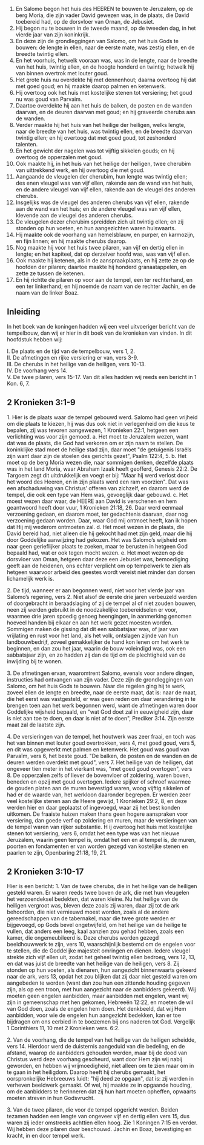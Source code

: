 1. En Salomo begon het huis des HEEREN te bouwen te Jeruzalem, op de berg Moria, die zijn vader David gewezen was, in de plaats, die David toebereid had, op de dorsvloer van Ornan, de Jebusiet. 
2. Hij begon nu te bouwen in de tweede maand, op de tweeden dag, in het vierde jaar van zijn koninkrijk. 
3. En deze zijn de grondleggingen van Salomo, om het huis Gods te bouwen: de lengte in ellen, naar de eerste mate, was zestig ellen, en de breedte twintig ellen. 
4. En het voorhuis, hetwelk vooraan was, was in de lengte, naar de breedte van het huis, twintig ellen, en de hoogte honderd en twintig; hetwelk hij van binnen overtrok met louter goud. 
5. Het grote huis nu overdekte hij met dennenhout; daarna overtoog hij dat met goed goud; en hij maakte daarop palmen en ketenwerk. 
6. Hij overtoog ook het huis met kostelijke stenen tot versiering; het goud nu was goud van Parvaim. 
7. Daartoe overdekte hij aan het huis de balken, de posten en de wanden daarvan, en de deuren daarvan met goud; en hij graveerde cherubs aan de wanden. 
8. Verder maakte hij het huis van het heilige der heiligen, welks lengte, naar de breedte van het huis, was twintig ellen, en de breedte daarvan twintig ellen; en hij overtoog dat met goed goud, tot zeshonderd talenten. 
9. En het gewicht der nagelen was tot vijftig sikkelen gouds; en hij overtoog de opperzalen met goud. 
10. Ook maakte hij, in het huis van het heilige der heiligen, twee cherubim van uittrekkend werk, en hij overtoog die met goud. 
11. Aangaande de vleugelen der cherubim, hun lengte was twintig ellen; des enen vleugel was van vijf ellen, rakende aan de wand van het huis, en de andere vleugel van vijf ellen, rakende aan de vleugel des anderen cherubs. 
12. Insgelijks was de vleugel des anderen cherubs van vijf ellen, rakende aan de wand van het huis; en de andere vleugel was van vijf ellen, klevende aan de vleugel des anderen cherubs. 
13. De vleugelen dezer cherubim spreidden zich uit twintig ellen; en zij stonden op hun voeten, en hun aangezichten waren huiswaarts. 
14. Hij maakte ook de voorhang van hemelsblauw, en purper, en karmozijn, en fijn linnen; en hij maakte cherubs daarop. 
15. Nog maakte hij voor het huis twee pilaren, van vijf en dertig ellen in lengte; en het kapiteel, dat op derzelver hoofd was, was van vijf ellen. 
16. Ook maakte hij ketenen, als in de aanspraakplaats, en hij zette ze op de hoofden der pilaren; daartoe maakte hij honderd granaatappelen, en zette ze tussen de ketenen. 
17. En hij richtte de pilaren op voor aan de tempel, een ter rechterhand, en een ter linkerhand; en hij noemde de naam van de rechter Jachin, en de naam van de linker Boaz. 

## Inleiding

In het boek van de koningen hadden wij een veel uitvoeriger bericht van de tempelbouw, dan wij er hier in dit boek van de kronieken van vinden. In dit hoofdstuk hebben wij: 

I. De plaats en de tijd van de tempelbouw, vers 1, 2.  
II. De afmetingen en rijke versiering er van, vers 3-9.  
III. De cherubs in het heilige van de heiligen, vers 10-13.  
IV. De voorhang vers 14.  
V. De twee pilaren, vers 15-17. Van dit alles hadden wij reeds een bericht in 1 Kon. 6, 7.  

## 2 Kronieken 3:1-9 

1\. Hier is de plaats waar de tempel gebouwd werd. Salomo had geen vrijheid om die plaats te kiezen, hij was dus ook niet in verlegenheid om die keus te bepalen, zij was tevoren aangewezen, 1 Kronieken 22:1, hetgeen een verlichting was voor zijn gemoed.
a. Het moet te Jeruzalem wezen, want dat was de plaats, die God had verkoren om er zijn naam te stellen. De koninklijke stad moet de heilige stad zijn, daar moet "de getuigenis Israëls zijn want daar zijn de stoelen des gerichts gezet", Psalm 122:4, 5.
b. Het moet op de berg Moria wezen die, naar sommigen denken, dezelfde plaats was in het land Moria, waar Abraham Izaak heeft geofferd, Genesis 22:2. 
De Targoem zegt dit uitdrukkelijk en voegt er bij: "Maar hij werd verlost door het woord des Heeren, en in zijn plaats werd een ram voorzien". Dat was een afschaduwing van Christus’ offeren van zichzelf, en daarom werd de tempel, die ook een type van Hem was, gevoeglijk daar gebouwd.
c. Het moest wezen daar waar, de HEERE aan David is verschenen en hem geantwoord heeft door vuur, 1 Kronieken 21:18, 26. Daar werd eenmaal verzoening gedaan, en daarom moet, ter gedachtenis daarvan, daar nog verzoening gedaan worden. Daar, waar God mij ontmoet heeft, kan ik hopen dat Hij mij wederom ontmoeten zal.
d. Het moet wezen in de plaats, die David bereid had, niet alleen die hij gekocht had met zijn geld, maar die hij door Goddelijke aanwijzing had gekozen. Het was Salomo’s wijsheid om naar geen gerieflijker plaats te zoeken, maar te berusten in hetgeen God bepaald had, wat er ook tegen mocht wezen.
e. Het moet wezen op de dorsvloer van Oman, hetgeen daar deze een Jebusiet was, bemoediging geeft aan de heidenen, ons echter verplicht om op tempelwerk te zien als hetgeen waarvoor arbeid des geestes wordt vereist niet minder dan dorsen lichamelijk werk is.

2\. De tijd, wanneer er aan begonnen werd, niet voor het vierde jaar van Salomo’s regering, vers 2. Niet alsof de eerste drie jaren verbeuzeld werden of doorgebracht in beraadslaging of zij de tempel al of niet zouden bouwen, neen zij werden gebruikt in de noodzakelijke toebereidselen er voor, waarmee drie jaren spoedig genoeg heengingen, in aanmerking genomen hoeveel handen bij elkaar en aan het werk gezet moesten worden. Sommigen maken de gissing dat dit een sabbatsjaar was, of jaar van vrijlating en rust voor het land, als het volk, ontslagen zijnde van hun landbouwbedrijf, zoveel gemakkelijker de hand kon lenen om het werk te beginnen, en dan zou het jaar, waarin de bouw voleindigd was, ook een sabbatsjaar zijn, en zo hadden zij dan de tijd om de plechtigheid van de inwijding bij te wonen.

3\. De afmetingen ervan, waaromtrent Salomo, evenals voor andere dingen, instructies had ontvangen van zijn vader. Deze zijn de grondleggingen van Salomo, om het huis Gods te bouwen. Naar die regelen ging hij te werk, zoveel ellen de lengte en breedte, naar de eerste maat, dat is: naar de maat, die het eerst was vastgesteld, er was geen reden om daar verandering in te brengen toen aan het werk begonnen werd, want de afmetingen waren door Goddelijke wijsheid bepaald, en "wat God doet zal in eeuwigheid zijn, daar is niet aan toe te doen, en daar is niet af te doen", Prediker 3:14. Zijn eerste maat zal de laatste zijn.

4\. De versieringen van de tempel, het houtwerk was zeer fraai, en toch was het van binnen met louter goud overtrokken, vers 4, met goed goud, vers 5, en dit was opgewerkt met palmen en ketenwerk. Het goud was goud van Parvaïm, vers 6, het beste goud. "De balken, de posten en de wanden en de deuren werden overdekt met goud", vers 7. Het heilige van de heiligen, dat ongeveer tien meter in het vierkant was, "met goed goud overtogen", vers 8. 
De opperzalen zelfs of liever de bovenvloer of zoldering, waren boven, beneden en opzij met goud overtogen. Iedere spijker of schroef waarmee de gouden platen aan de muren bevestigd waren, woog vijftig sikkelen of had er de waarde van, het werkloon daaronder begrepen. 
Er werden zeer veel kostelijke stenen aan de Heere gewijd, 1 Kronieken 29:2, 8, en deze werden hier en daar geplaatst of ingevoegd, waar zij het best konden uitkomen. De fraaiste huizen maken thans geen hogere aanspraken voor versiering, dan goede verf op zoldering en muren, maar de versieringen van de tempel waren van rijker substantie. H
ij overtoog het huis met kostelijke stenen tot versiering, vers 6, omdat het een type was van het nieuwe Jeruzalem, waarin geen tempel is, omdat het een en al tempel is, de muren, poorten en fondamenten er van worden gezegd van kostelijke stenen en paarlen te zijn, Openbaring 21:18, 19, 21. 

## 2 Kronieken 3:10-17 

Hier is een bericht: 
1\. Van de twee cherubs, die in het heilige van de heiligen gesteld waren. Er waren reeds twee boven de ark, die met hun vleugelen het verzoendeksel bedekten, dat waren kleine. Nu het heilige van de heiligen vergroot was, bleven deze zoals zij waren, daar zij tot de ark behoorden, die niet vernieuwd moest worden, zoals al de andere gereedschappen van de tabernakel, maar die twee grote werden er bijgevoegd, op Gods bevel ongetwijfeld, om het heilige van de heilige te vullen, dat anders een leeg, kaal aanzien zou gehad hebben, zoals een kamer, die ongemeubileerd is. Deze cherubs worden gezegd beeldhouwwerk te zijn, vers 10, waarschijnlijk bestemd om de engelen voor te stellen, die de Goddelijke majesteit omringen en dienen. Iedere vleugel strekte zich vijf ellen uit, zodat het geheel twintig ellen bedroeg, vers 12, 13, en dat was juist de breedte van het heilige van de heiligen, vers 8. Zij stonden op hun voeten, als dienaren, hun aangezicht binnenwaarts gekeerd naar de ark, vers 13, opdat het zou blijken dat zij daar niet gesteld waren om aangebeden te worden (want dan zou hun een zittende houding gegeven zijn, als op een troon, met hun aangezicht naar de aanbidders gekeerd). Wij moeten geen engelen aanbidden, maar aanbidden met engelen, want wij zijn in gemeenschap met hen gekomen, Hebreeën 12:22, en moeten de wil van God doen, zoals de engelen hem doen. Het denkbeeld, dat wij Hem aanbidden, voor wie de engelen hun aangezicht bedekken, kan er toe bijdragen om ons eerbied in te boezemen bij ons naderen tot God. Vergelijk 1 Corinthiers 11, 10 met 2 Kronieken vers. 6:2.

2\. Van de voorhang, die de tempel van het heilige van de heiligen scheidde, vers 14. Hierdoor werd de duisternis aangeduid van die bedeling, en de afstand, waarop de aanbidders gehouden werden, maar bij de dood van Christus werd deze voorhang gescheurd, want door Hem zijn wij nabij geworden, en hebben wij vrijmoedigheid, niet alleen om te zien maar om in te gaan in het heiligdom. Daarop heeft hij cherubs gemaakt, het oorspronkelijke Hebreeuws luidt: "hij deed ze opgaan", dat is: zij werden in verheven beeldwerk gemaakt. Of wel, hij maakte ze in opgaande houding, om de aanbidders te herinneren dat zij hun hart moeten opheffen, opwaarts moeten streven in hun Godsvrucht.

3\. Van de twee pilaren, die voor de tempel opgericht werden. Beiden tezamen hadden een lengte van ongeveer vijf en dertig ellen vers 15, dus waren zij ieder omstreeks achttien ellen hoog. Zie 1 Koningen 7:15 en verder. Wij hebben deze pilaren daar beschouwd. Jachin en Boaz, bevestiging en kracht, in en door tempel werk. 

 
